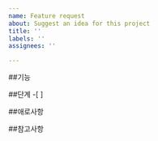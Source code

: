 ```yaml
---
name: Feature request
about: Suggest an idea for this project
title: ''
labels: ''
assignees: ''

---
```


##기능
>

##단계
-[ ]

##애로사항

##참고사항
